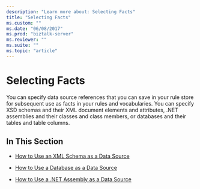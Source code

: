 ```yaml
---
description: "Learn more about: Selecting Facts"
title: "Selecting Facts"
ms.custom: ""
ms.date: "06/08/2017"
ms.prod: "biztalk-server"
ms.reviewer: ""
ms.suite: ""
ms.topic: "article"
---
```

# Selecting Facts
You can specify data source references that you can save in your rule store for subsequent use as facts in your rules and vocabularies. You can specify XSD schemas and their XML document elements and attributes, .NET assemblies and their classes and class members, or databases and their tables and table columns.  
  
## In This Section  
  
-   [How to Use an XML Schema as a Data Source](../core/how-to-use-an-xml-schema-as-a-data-source.md)  
  
-   [How to Use a Database as a Data Source](../core/how-to-use-a-database-as-a-data-source.md)  
  
-   [How to Use a .NET Assembly as a Data Source](../core/how-to-use-a-net-assembly-as-a-data-source.md)

